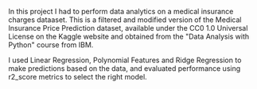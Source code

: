 In this project I had to perform data analytics on a medical insurance charges dataaset. 
This is a filtered and modified version of the Medical Insurance Price Prediction dataset, 
available under the CC0 1.0 Universal License on the Kaggle website and obtained from the
"Data Analysis with Python" course from IBM.

I used Linear Regression, Polynomial Features and Ridge Regression to make predictions based
on the data, and evaluated performance using r2_score metrics to select the right model.
